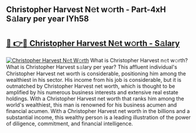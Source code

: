 ## Christopher Harvest N𝚎t w𝚘rth - Part-4xH S𝚊lary per year IYh58

# <h2><a href="http://gc0q4k.nevu.top/?p=Christopher+Harvest">🔗 👉🔴 Christopher Harvest N𝚎t w𝚘rth - S𝚊lary</a></h2>

[![Christopher Harvest N𝚎t W𝚘rth](https://i.imgur.com/Oavwk0R.jpeg)](http://gc0q4k.nevu.top/?p=Christopher+Harvest)
What is Christopher Harvest n𝚎t w𝚘rth? What is Christopher Harvest s𝚊lary per year?
This affluent individual's Christopher Harvest net worth is considerable, positioning him among the wealthiest in his sector. His income from his job is considerable, but it is outmatched by Christopher Harvest net worth, which is thought to be amplified by his numerous business interests and extensive real estate holdings. With a Christopher Harvest net worth that ranks him among the world's wealthiest, this man is renowned for his business acumen and financial acumen. With a Christopher Harvest net worth in the billions and a substantial income, this wealthy person is a leading illustration of the power of diligence, commitment, and financial intelligence.
